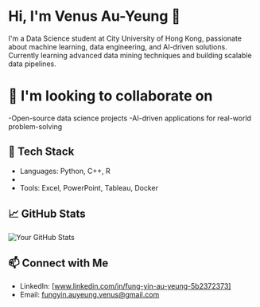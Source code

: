 <!--
**VenusAY/VenusAY** is a ✨ _special_ ✨ repository because its `README.md` (this file) appears on your GitHub profile.

Here are some ideas to get you started:

- 🔭 I’m currently working on ...
- 🌱 I’m currently learning ...
- 👯 I’m looking to collaborate on ...
- 🤔 I’m looking for help with ...
- 💬 Ask me about ...
- 📫 How to reach me: ...
- 😄 Pronouns: ...
- ⚡ Fun fact: ...
-->
# Hi, I'm Venus Au-Yeung 👋
I'm a Data Science student at City University of Hong Kong, passionate about machine learning, data engineering, and AI-driven solutions. Currently learning advanced data mining techniques and building scalable data pipelines.
# 👯 I'm looking to collaborate on
-Open-source data science projects
-AI-driven applications for real-world problem-solving

## 🔧 Tech Stack
- Languages: Python, C++, R
- 
- Tools: Excel, PowerPoint, Tableau, Docker

## 📈 GitHub Stats
![Your GitHub Stats](https://github-readme-stats.vercel.app/api?username=yourusername&show_icons=true)

## 📫 Connect with Me
- LinkedIn: [www.linkedin.com/in/fung-yin-au-yeung-5b2372373]
- Email: fungyin.auyeung.venus@gmail.com
